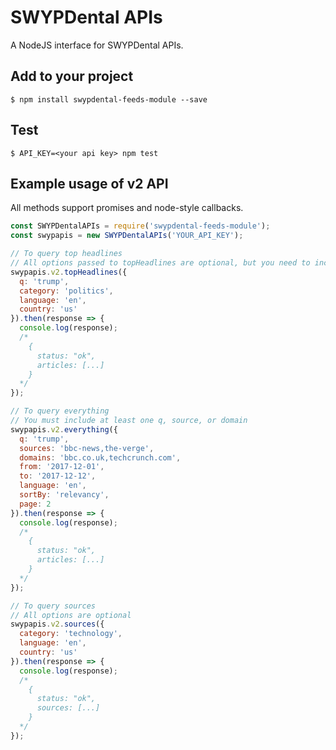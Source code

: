 # SWYPDental APIs

A NodeJS interface for SWYPDental APIs.


## Add to your project
```shell
$ npm install swypdental-feeds-module --save
```

## Test
```shell
$ API_KEY=<your api key> npm test
```

## Example usage of v2 API
All methods support promises and node-style callbacks.
```js
const SWYPDentalAPIs = require('swypdental-feeds-module');
const swypapis = new SWYPDentalAPIs('YOUR_API_KEY');

// To query top headlines
// All options passed to topHeadlines are optional, but you need to include at least one of them
swypapis.v2.topHeadlines({
  q: 'trump',
  category: 'politics',
  language: 'en',
  country: 'us'
}).then(response => {
  console.log(response);
  /*
    {
      status: "ok",
      articles: [...]
    }
  */
});

// To query everything
// You must include at least one q, source, or domain
swypapis.v2.everything({
  q: 'trump',
  sources: 'bbc-news,the-verge',
  domains: 'bbc.co.uk,techcrunch.com',
  from: '2017-12-01',
  to: '2017-12-12',
  language: 'en',
  sortBy: 'relevancy',
  page: 2
}).then(response => {
  console.log(response);
  /*
    {
      status: "ok",
      articles: [...]
    }
  */
});

// To query sources
// All options are optional
swypapis.v2.sources({
  category: 'technology',
  language: 'en',
  country: 'us'
}).then(response => {
  console.log(response);
  /*
    {
      status: "ok",
      sources: [...]
    }
  */
});
```